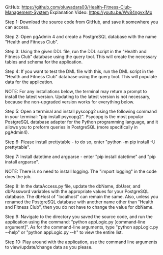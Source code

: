 GitHub: https://github.com/oluwadara03/Health-Fitness-Club-Management-System
Explanation Video: https://youtu.be/Wv84ngvxiMo

Step 1: Download the source code from GitHub, and save it somewhere you can access.

Step 2: Open pgAdmin 4 and create a PostgreSQL database with the name "Health and Fitness Club".

Step 3: Using the given DDL file, run the DDL script in the "Health and Fitness Club" database using the query tool. This will create the necessary tables and schema for the application.

Step 4: If you want to test the DML file with this, run the DML script in the "Health and Fitness Club" database using the query tool. This will populate data for the application. 

NOTE: For any installations below, the terminal may return a prompt to install the latest version. Updating to the latest version is not necessary, because the non-upgraded version works for everything below.  

Step 5: Open a terminal and install pyscopg2 using the following command in your terminal: "pip install psycopg2". Psycopg is the most popular PostgreSQL database adapter for the Python programming language, and it allows you to preform queries in PostgreSQL (more specifically in pgAdmin4).

Step 6: Please install prettytable - to do so, enter "python -m pip install -U prettytable".

Step 7: Install datetime and argparse - enter "pip install datetime" and "pip install argparse".

NOTE: There is no need to install logging. The "import logging" in the code does the job.

Step 8: In the dataAccess.py file, update the dbName, dbUser, and dbPassword variables with the appropriate values for your PostgreSQL database. The dbHost of "localhost" can remain the same. Also, unless you renamed the PostgreSQL database with another name other than "Health and Fitness Club", then you do not have to change the value for dbName.

Step 9: Navigate to the directory you saved the source code, and run the application using the command: "python appLogic.py [command-line argument]". As for the command-line arguments, type "python appLogic.py --help" or "python appLogic.py --h" to view the entire list.

Step 10: Play around with the application, use the command line arguments to view/update/change data as you please.
